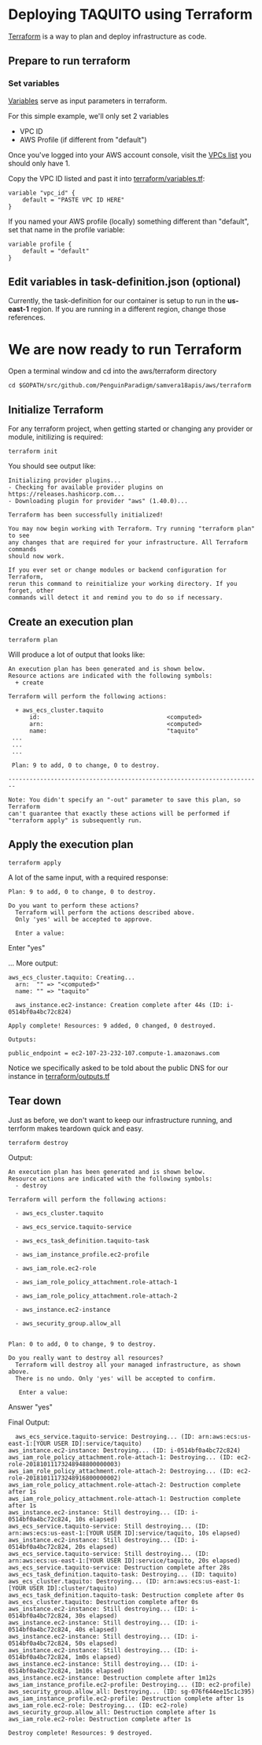 # Deploying TAQUITO using Terraform

[Terraform](https://www.terraform.io/) is a way to plan and deploy infrastructure as code.

## Prepare to run terraform

### Set variables

[Variables](https://www.terraform.io/docs/configuration/variables.html) serve as input parameters in terraform.

For this simple example, we'll only set 2 variables

* VPC ID
* AWS Profile (if different from "default")

Once you've logged into your AWS account console, visit the [VPCs list](https://console.aws.amazon.com/vpc/home?region=us-east-1#vpcs:) you should only have 1. 

Copy the VPC ID listed and past it into [terraform/variables.tf](terraform/variables.tf):

```
variable "vpc_id" {
    default = "PASTE VPC ID HERE"
}
```

If you named your AWS profile (locally) something different than "default", set that name in the profile variable:

```
variable profile {
    default = "default"
}
```

## Edit variables in task-definition.json (optional)

Currently, the task-definition for our container is setup to run in the **us-east-1** region. If you are running in a different region, change those references. 

# We are now ready to run Terraform

Open a terminal window and cd into the aws/terraform directory

```
cd $GOPATH/src/github.com/PenguinParadigm/samvera18apis/aws/terraform
```

## Initialize Terraform

For any terraform project, when getting started or changing any provider or module, initilizing is required:
```
terraform init
```

You should see output like:

```
Initializing provider plugins...
- Checking for available provider plugins on https://releases.hashicorp.com...
- Downloading plugin for provider "aws" (1.40.0)...

Terraform has been successfully initialized!

You may now begin working with Terraform. Try running "terraform plan" to see
any changes that are required for your infrastructure. All Terraform commands
should now work.

If you ever set or change modules or backend configuration for Terraform,
rerun this command to reinitialize your working directory. If you forget, other
commands will detect it and remind you to do so if necessary.
```

## Create an execution plan

```
terraform plan
```

Will produce a lot of output that looks like:


```
An execution plan has been generated and is shown below.
Resource actions are indicated with the following symbols:
  + create

Terraform will perform the following actions:

  + aws_ecs_cluster.taquito
      id:                                    <computed>
      arn:                                   <computed>
      name:                                  "taquito"
 ...
 ...
 ...
 
 Plan: 9 to add, 0 to change, 0 to destroy.

------------------------------------------------------------------------

Note: You didn't specify an "-out" parameter to save this plan, so Terraform
can't guarantee that exactly these actions will be performed if
"terraform apply" is subsequently run.     
```


## Apply the execution plan

```
terraform apply
```

A lot of the same input, with a required response:

```
Plan: 9 to add, 0 to change, 0 to destroy.

Do you want to perform these actions?
  Terraform will perform the actions described above.
  Only 'yes' will be accepted to approve.

  Enter a value:
```

Enter "yes"

... More output:

```
aws_ecs_cluster.taquito: Creating...
  arn:  "" => "<computed>"
  name: "" => "taquito"

  aws_instance.ec2-instance: Creation complete after 44s (ID: i-0514bf0a4bc72c824)

Apply complete! Resources: 9 added, 0 changed, 0 destroyed.

Outputs:

public_endpoint = ec2-107-23-232-107.compute-1.amazonaws.com
```

Notice we specifically asked to be told about the public DNS for our instance in [terraform/outputs.tf](terraform/outputs.tf)

## Tear down

Just as before, we don't want to keep our infrastructure running, and terrform makes teardown quick and easy.

```
terraform destroy
```

Output:

```
An execution plan has been generated and is shown below.
Resource actions are indicated with the following symbols:
  - destroy

Terraform will perform the following actions:

  - aws_ecs_cluster.taquito

  - aws_ecs_service.taquito-service

  - aws_ecs_task_definition.taquito-task

  - aws_iam_instance_profile.ec2-profile

  - aws_iam_role.ec2-role

  - aws_iam_role_policy_attachment.role-attach-1

  - aws_iam_role_policy_attachment.role-attach-2

  - aws_instance.ec2-instance

  - aws_security_group.allow_all


Plan: 0 to add, 0 to change, 9 to destroy.

Do you really want to destroy all resources?
  Terraform will destroy all your managed infrastructure, as shown above.
  There is no undo. Only 'yes' will be accepted to confirm.

   Enter a value:
```

Answer "yes"

Final Output:

```
  aws_ecs_service.taquito-service: Destroying... (ID: arn:aws:ecs:us-east-1:[YOUR USER ID]:service/taquito)
aws_instance.ec2-instance: Destroying... (ID: i-0514bf0a4bc72c824)
aws_iam_role_policy_attachment.role-attach-1: Destroying... (ID: ec2-role-20181011173248948800000003)
aws_iam_role_policy_attachment.role-attach-2: Destroying... (ID: ec2-role-20181011173248916800000002)
aws_iam_role_policy_attachment.role-attach-2: Destruction complete after 1s
aws_iam_role_policy_attachment.role-attach-1: Destruction complete after 1s
aws_instance.ec2-instance: Still destroying... (ID: i-0514bf0a4bc72c824, 10s elapsed)
aws_ecs_service.taquito-service: Still destroying... (ID: arn:aws:ecs:us-east-1:[YOUR USER ID]:service/taquito, 10s elapsed)
aws_instance.ec2-instance: Still destroying... (ID: i-0514bf0a4bc72c824, 20s elapsed)
aws_ecs_service.taquito-service: Still destroying... (ID: arn:aws:ecs:us-east-1:[YOUR USER ID]:service/taquito, 20s elapsed)
aws_ecs_service.taquito-service: Destruction complete after 28s
aws_ecs_task_definition.taquito-task: Destroying... (ID: taquito)
aws_ecs_cluster.taquito: Destroying... (ID: arn:aws:ecs:us-east-1:[YOUR USER ID]:cluster/taquito)
aws_ecs_task_definition.taquito-task: Destruction complete after 0s
aws_ecs_cluster.taquito: Destruction complete after 0s
aws_instance.ec2-instance: Still destroying... (ID: i-0514bf0a4bc72c824, 30s elapsed)
aws_instance.ec2-instance: Still destroying... (ID: i-0514bf0a4bc72c824, 40s elapsed)
aws_instance.ec2-instance: Still destroying... (ID: i-0514bf0a4bc72c824, 50s elapsed)
aws_instance.ec2-instance: Still destroying... (ID: i-0514bf0a4bc72c824, 1m0s elapsed)
aws_instance.ec2-instance: Still destroying... (ID: i-0514bf0a4bc72c824, 1m10s elapsed)
aws_instance.ec2-instance: Destruction complete after 1m12s
aws_iam_instance_profile.ec2-profile: Destroying... (ID: ec2-profile)
aws_security_group.allow_all: Destroying... (ID: sg-076f644ee15c1c395)
aws_iam_instance_profile.ec2-profile: Destruction complete after 1s
aws_iam_role.ec2-role: Destroying... (ID: ec2-role)
aws_security_group.allow_all: Destruction complete after 1s
aws_iam_role.ec2-role: Destruction complete after 1s

Destroy complete! Resources: 9 destroyed.
```